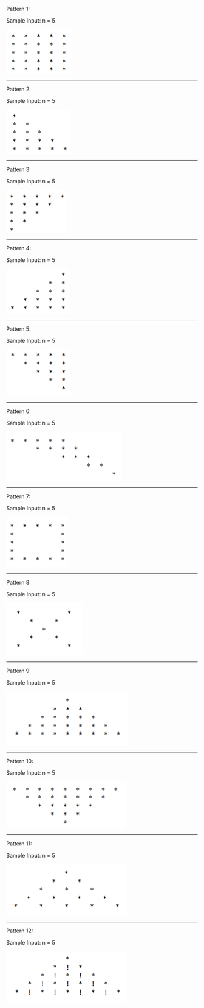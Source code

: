 Pattern 1:

Sample Input: n = 5

![Pattern Ques 1](/Assets/Pattern%20Questions/Q1.png)

---

Pattern 2:

Sample Input: n = 5

![Pattern Ques 2](/Assets/Pattern%20Questions/Q2.png)

---

Pattern 3:

Sample Input: n = 5

![Pattern Ques 3](/Assets/Pattern%20Questions/Q3.png)

---

Pattern 4:

Sample Input: n = 5

![Pattern Ques 4](/Assets/Pattern%20Questions/Q4.png)

---

Pattern 5:

Sample Input: n = 5

![Pattern Ques 5](/Assets/Pattern%20Questions/Q5.png)

---

Pattern 6:

Sample Input: n = 5

![Pattern Ques 6](/Assets/Pattern%20Questions/Q6.png)

---

Pattern 7:

Sample Input: n = 5

![Pattern Ques 7](/Assets/Pattern%20Questions/Q7.png)

---

Pattern 8:

Sample Input: n = 5

![Pattern Ques 8](/Assets/Pattern%20Questions/Q8.png)

---

Pattern 9:

Sample Input: n = 5

![Pattern Ques 9](/Assets/Pattern%20Questions/Q9.png)

---

Pattern 10:

Sample Input: n = 5

![Pattern Ques 10](/Assets/Pattern%20Questions/Q10.png)

---

Pattern 11:

Sample Input: n = 5

![Pattern Ques 11](/Assets/Pattern%20Questions/Q-11.png)

---

Pattern 12:

Sample Input: n = 5

![Pattern Ques 12](/Assets/Pattern%20Questions/Q12.png)
